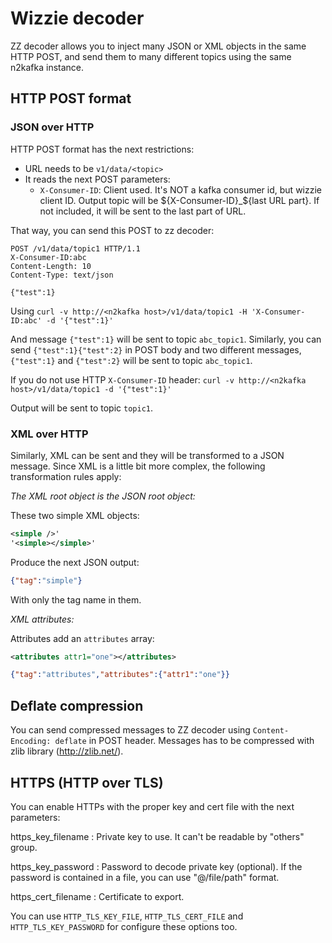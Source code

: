 # Wizzie decoder

ZZ decoder allows you to inject many JSON or XML objects in the same HTTP
POST, and send them to many different topics using the same n2kafka instance.

## HTTP POST format
### JSON over HTTP
HTTP POST format has the next restrictions:
- URL needs to be `v1/data/<topic>`
- It reads the next POST parameters:
  * `X-Consumer-ID`: Client used. It's NOT a kafka consumer id, but wizzie
    client ID. Output topic will be ${X-Consumer-ID}_${last URL part}. If not
    included, it will be sent to the last part of URL.

That way, you can send this POST to zz decoder:

```
POST /v1/data/topic1 HTTP/1.1
X-Consumer-ID:abc
Content-Length: 10
Content-Type: text/json

{"test":1}
```

Using
`curl -v http://<n2kafka host>/v1/data/topic1 -H 'X-Consumer-ID:abc' -d '{"test":1}'`

And message `{"test":1}` will be sent to topic `abc_topic1`. Similarly, you can
send `{"test":1}{"test":2}` in POST body and two different messages,
`{"test":1}` and `{"test":2}` will be sent to topic `abc_topic1`.

If you do not use HTTP `X-Consumer-ID` header:
`curl -v http://<n2kafka host>/v1/data/topic1 -d '{"test":1}'`

Output will be sent to topic `topic1`.

### XML over HTTP
Similarly, XML can be sent and they will be transformed to a JSON message.
Since XML is a little bit more complex, the following transformation rules
apply:

*The XML root object is the JSON root object:*

These two simple XML objects:

```xml
<simple />'
'<simple></simple>'
```

Produce the next JSON output:
```json
{"tag":"simple"}
```

With only the tag name in them.

*XML attributes:*

Attributes add an `attributes` array:
```xml
<attributes attr1="one"></attributes>
```

```json
{"tag":"attributes","attributes":{"attr1":"one"}}
```


## Deflate compression

You can send compressed messages to ZZ decoder using `Content-Encoding: deflate` in
POST header. Messages has to be compressed with zlib library (http://zlib.net/).

## HTTPS (HTTP over TLS)
You can enable HTTPs with the proper key and cert file with the next
parameters:

https_key_filename
: Private key to use. It can't be readable by "others" group.

https_key_password
: Password to decode private key (optional). If the password is contained in a
file, you can use "@/file/path" format.

https_cert_filename
: Certificate to export.

You can use `HTTP_TLS_KEY_FILE`, `HTTP_TLS_CERT_FILE` and
`HTTP_TLS_KEY_PASSWORD` for configure these options too.
